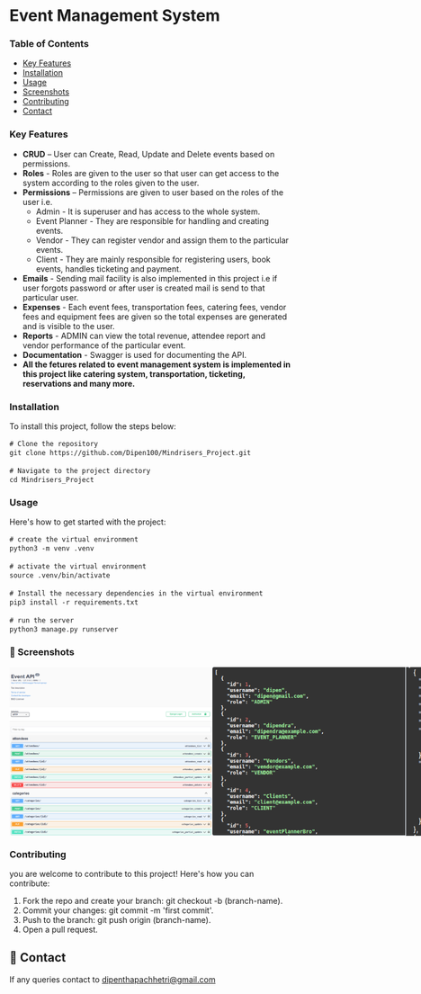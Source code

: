 # Event Management System

### Table of Contents

- [Key Features](#key-features)
- [Installation](#installation)
- [Usage](#usage)
- [Screenshots](#-screenshots)
- [Contributing](#contributing)
- [Contact](#-contact)

### Key Features

- **CRUD** – User can Create, Read, Update and Delete events based on permissions.
- **Roles** - Roles are given to the user so that user can get access to the system according to the roles given to the user.
- **Permissions** – Permissions are given to user based on the roles of the user i.e.
  - Admin - It is superuser and has access to the whole system.
  - Event Planner - They are responsible for handling and creating events.
  - Vendor - They can register vendor and assign them to the particular events.
  - Client - They are mainly responsible for registering users, book events, handles ticketing and payment.
- **Emails** - Sending mail facility is also implemented in this project i.e if user forgots password or after user is created mail is send to that particular user.
- **Expenses** - Each event fees, transportation fees, catering fees, vendor fees and equipment fees are given so the total expenses are generated and is visible to the user.
- **Reports** - ADMIN can view the total revenue, attendee report and vendor performance of the particular event.
- **Documentation** - Swagger is used for documenting the API.
- **All the fetures related to event management system is implemented in this project like catering system, transportation, ticketing, reservations and many more.**
  
### Installation

To install this project, follow the steps below:

```
# Clone the repository
git clone https://github.com/Dipen100/Mindrisers_Project.git

# Navigate to the project directory
cd Mindrisers_Project

```

### Usage

Here's how to get started with the project:
```
# create the virtual environment
python3 -m venv .venv

# activate the virtual environment
source .venv/bin/activate

# Install the necessary dependencies in the virtual environment
pip3 install -r requirements.txt

# run the server
python3 manage.py runserver
```
### 🎨 Screenshots
<div style="display: flex; justify-content: space-around;">
  <img src="Screenshots/home.png" alt="Home Page" width="400" height="300"/>
  <img src="Screenshots/user_types.png" alt="User Types View" width="400" height="300"/>
  <img src="Screenshots/event.png" alt="Event Image" width="300" height="300"/>
  <img src="Screenshots/attendees.png" alt="Attendee Image" width="300" height="300"/>
  <img src="Screenshots/reservation.png" alt="Reservation Image" width="300" height="300"/>
  <img src="Screenshots/ticket.png" alt="Ticketing Image" width="300" height="300"/>
  <img src="Screenshots/receipt.png" alt="Receipt Image" width="300" height="300"/>
  <img src="Screenshots/total_attendee.png" alt="Total Attendee Image" width="300" height="300"/>
</div>

### Contributing
you are welcome to contribute to this project! Here's how you can contribute:

1. Fork the repo and create your branch: git checkout -b (branch-name).
2. Commit your changes: git commit -m 'first commit'.
3. Push to the branch: git push origin (branch-name).
4. Open a pull request.

## 💬 Contact
If any queries contact to dipenthapachhetri@gmail.com

